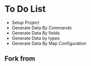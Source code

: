 # To Do List

- Setup Project
- Generate Data By Commands
- Generate Data By fields
- Generate Data by types
- Generate Data By Map Configuration


## Fork from 